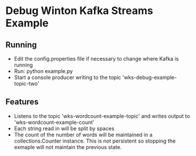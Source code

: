 # Debug Winton Kafka Streams Example

## Running
* Edit the config.properties file if necessary to change where Kafka is running
* Run: python example.py
* Start a console producer writing to the topic 'wks-debug-example-topic-two'

## Features
* Listens to the topic 'wks-wordcount-example-topic' and writes output to 'wks-wordcount-example-count'
* Each string read in will be split by spaces
* The count of the number of words will be maintained in a collections.Counter instance. This is not persistent so stopping the exmaple will not maintain the previous state. 
